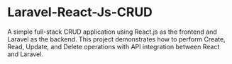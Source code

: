 # Laravel-React-Js-CRUD
A simple full-stack CRUD application using React.js as the frontend and Laravel as the backend. This project demonstrates how to perform Create, Read, Update, and Delete operations with API integration between React and Laravel.
